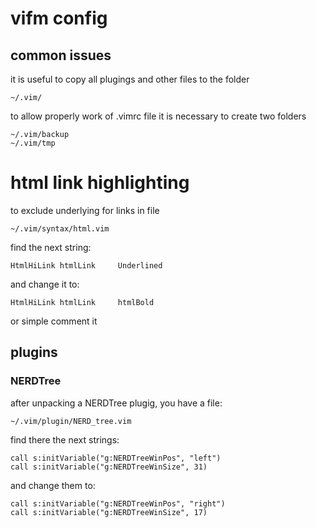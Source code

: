 # vifm config

## common issues
it is useful to copy all plugings and other files to the folder
```
~/.vim/ 
```

to allow properly work of .vimrc file
it is necessary to create two folders
```
~/.vim/backup
~/.vim/tmp
```


# html link highlighting           
to exclude underlying for links in file
```
~/.vim/syntax/html.vim 
```

find the next string:
```
HtmlHiLink htmlLink     Underlined 
```

and change it to:
```
HtmlHiLink htmlLink     htmlBold 
```

or simple comment it


## plugins         

### NERDTree 
after unpacking a NERDTree plugig, you have a file:
```
~/.vim/plugin/NERD_tree.vim 
```

find there the next strings:
```
call s:initVariable("g:NERDTreeWinPos", "left") 
call s:initVariable("g:NERDTreeWinSize", 31)
```

and change them to:
```
call s:initVariable("g:NERDTreeWinPos", "right")
call s:initVariable("g:NERDTreeWinSize", 17)
```
